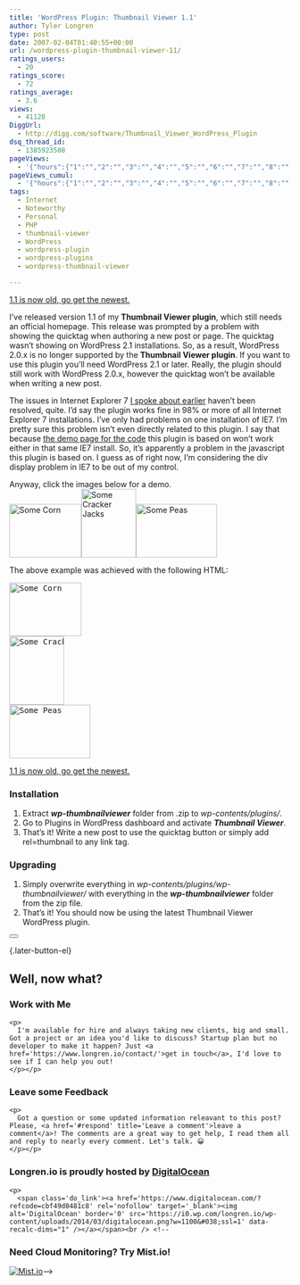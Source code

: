 ```yaml
---
title: 'WordPress Plugin: Thumbnail Viewer 1.1'
author: Tyler Longren
type: post
date: 2007-02-04T01:40:55+00:00
url: /wordpress-plugin-thumbnail-viewer-11/
ratings_users:
  - 20
ratings_score:
  - 72
ratings_average:
  - 3.6
views:
  - 41128
DiggUrl:
  - http://digg.com/software/Thumbnail_Viewer_WordPress_Plugin
dsq_thread_id:
  - 1385923508
pageViews:
  - '{"hours":{"1":"","2":"","3":"","4":"","5":"","6":"","7":"","8":"","9":"","10":"","11":"","12":"","13":"","14":"","15":"","16":"","17":"","18":"","19":"","20":"","21":"","22":"","23":"","24":"","25":"","26":"","27":"","28":"","29":"","30":"","31":"","32":"","33":"","34":"","35":"","36":"","37":"","38":"","39":"","40":"","41":"","42":"","43":"","44":"","45":"","46":"","47":""},"days":{"2":"","3":"","4":"","5":"","6":"","7":"","8":"","9":"","10":"","11":"","12":"","13":"","14":""},"weeks":{"3":"","4":"","5":"","6":"","7":"","8":"","9":"","10":"","11":"","12":""},"months":{"4":"","5":"","6":"","7":"","8":"","9":"","10":"","11":"","12":"","13":"","14":"","15":"","16":"","17":"","18":"","19":"","20":"","21":"","22":"","23":"","24":""}}'
pageViews_cumul:
  - '{"hours":{"1":"","2":"","3":"","4":"","5":"","6":"","7":"","8":"","9":"","10":"","11":"","12":"","13":"","14":"","15":"","16":"","17":"","18":"","19":"","20":"","21":"","22":"","23":"","24":"","25":"","26":"","27":"","28":"","29":"","30":"","31":"","32":"","33":"","34":"","35":"","36":"","37":"","38":"","39":"","40":"","41":"","42":"","43":"","44":"","45":"","46":"","47":""},"days":{"2":"","3":"","4":"","5":"","6":"","7":"","8":"","9":"","10":"","11":"","12":"","13":"","14":""},"weeks":{"3":"","4":"","5":"","6":"","7":"","8":"","9":"","10":"","11":"","12":""},"months":{"4":"","5":"","6":"","7":"","8":"","9":"","10":"","11":"","12":"","13":"","14":"","15":"","16":"","17":"","18":"","19":"","20":"","21":"","22":"","23":"","24":""}}'
tags:
  - Internet
  - Noteworthy
  - Personal
  - PHP
  - thumbnail-viewer
  - WordPress
  - wordpress-plugin
  - wordpress-plugins
  - wordpress-thumbnail-viewer

---
```

<p class="download">
  <a href="http://www.longren.org/wordpress/thumbnail-viewer/">1.1 is now old, go get the newest.</a>
</p>

I&#8217;ve released version 1.1 of my **Thumbnail Viewer plugin**, which still needs an official homepage. This release was prompted by a problem with showing the quicktag when authoring a new post or page. The quicktag wasn&#8217;t showing on WordPress 2.1 installations. So, as a result, WordPress 2.0.x is no longer supported by the **Thumbnail Viewer plugin**. If you want to use this plugin you&#8217;ll need WordPress 2.1 or later. Really, the plugin should still work with WordPress 2.0.x, however the quicktag won&#8217;t be available when writing a new post.  
<!--adsense-->

  
The issues in Internet Explorer 7 [I spoke about earlier][1] haven&#8217;t been resolved, quite. I&#8217;d say the plugin works fine in 98% or more of all Internet Explorer 7 installations. I&#8217;ve only had problems on one installation of IE7. I&#8217;m pretty sure this problem isn&#8217;t even directly related to this plugin. I say that because [the demo page for the code][2] this plugin is based on won&#8217;t work either in that same IE7 install. So, it&#8217;s apparently a problem in the javascript this plugin is based on. I guess as of right now, I&#8217;m considering the div display problem in IE7 to be out of my control.

Anyway, click the images below for a demo.  
<a href="https://i0.wp.com/www.longren.org/images/corn.jpg" rel="thumbnail" title="Some Corn"><img loading="lazy" src="https://i1.wp.com/www.longren.org/images/cornThumbnail.jpg?resize=129%2C96" width="129" height="96" alt="Some Corn" data-recalc-dims="1" /></a><a href="https://i1.wp.com/www.longren.org/images/crackerJacks.jpg" rel="thumbnail" title="Some Cracker Jacks!"><img loading="lazy" src="https://i0.wp.com/www.longren.org/images/crackerJacksThumbnail.jpg?resize=98%2C123" width="98" height="123" alt="Some Cracker Jacks" data-recalc-dims="1" /></a><a href="https://i1.wp.com/www.longren.org/images/peas.jpg" rel="thumbnail" title="Some Peas In A Pod"><img loading="lazy" src="https://i2.wp.com/www.longren.org/images/peasThumbnail.jpg?resize=145%2C96" width="145" height="96" alt="Some Peas" data-recalc-dims="1" /></a>

The above example was achieved with the following HTML:

<pre><a href="https://i0.wp.com/www.longren.org/images/corn.jpg" rel="thumbnail" title="Some Corn"><img loading="lazy" src="https://i1.wp.com/www.longren.org/images/cornThumbnail.jpg?resize=129%2C96" width="129" height="96" alt="Some Corn" data-recalc-dims="1" /></a>
<a href="https://i1.wp.com/www.longren.org/images/crackerJacks.jpg" rel="thumbnail" title="Some Cracker Jacks!"><img loading="lazy" src="https://i0.wp.com/www.longren.org/images/crackerJacksThumbnail.jpg?resize=98%2C123" width="98" height="123" alt="Some Cracker Jacks" data-recalc-dims="1" /></a>
<a href="https://i1.wp.com/www.longren.org/images/peas.jpg" rel="thumbnail" title="Some Peas In A Pod"><img loading="lazy" src="https://i2.wp.com/www.longren.org/images/peasThumbnail.jpg?resize=145%2C96" width="145" height="96" alt="Some Peas" data-recalc-dims="1" /></a></pre>

<p class="download">
  <a href="http://www.longren.org/wordpress/thumbnail-viewer/">1.1 is now old, go get the newest.</a>
</p>

### Installation

  1. Extract _**wp-thumbnailviewer**_ folder from .zip to _wp-contents/plugins/_.
  2. Go to Plugins in WordPress dashboard and activate _**Thumbnail Viewer**_.
  3. That&#8217;s it! Write a new post to use the quicktag button or simply add rel=thumbnail to any link tag.

### Upgrading

  1. Simply overwrite everything in _wp-contents/plugins/wp-thumbnailviewer/_ with everything in the _**wp-thumbnailviewer**_ folder from the zip file.
  2. That&#8217;s it! You should now be using the latest Thumbnail Viewer WordPress plugin.

<div class="wpulike wpulike-default " >
  <div class="wp_ulike_general_class wp_ulike_is_not_liked">
    <button type="button"
					aria-label="Like Button"
					data-ulike-id="2308"
					data-ulike-nonce="b4f3350dd0"
					data-ulike-type="likeThis"
					data-ulike-template="wpulike-default"
					data-ulike-display-likers="0"
					data-ulike-disable-pophover="0"
					class="wp_ulike_btn wp_ulike_put_image wp_likethis_2308"></button><span class="count-box"></span>
  </div>
</div>

[][3]{.later-button-el}

<div class='what-next'>
  <h2>
    Well, now what?
  </h2>
  
  <div class='hire'>
    <h3>
      Work with Me
    </h3>
    
    <p>
      I'm available for hire and always taking new clients, big and small. Got a project or an idea you'd like to discuss? Startup plan but no developer to make it happen? Just <a href='https://www.longren.io/contact/'>get in touch</a>, I'd love to see if I can help you out!
    </p></p>
  </div>
  
  <div class='hire'>
    <h3>
      Leave some Feedback
    </h3>
    
    <p>
      Got a question or some updated information releavant to this post? Please, <a href='#respond' title='Leave a comment'>leave a comment</a>! The comments are a great way to get help, I read them all and reply to nearly every comment. Let's talk. 😀
    </p></p>
  </div>
  
  <div class='now-what-bottom-ad'>
    <h3>
      Longren.io is proudly hosted by <a href='https://www.digitalocean.com/?refcode=cbf49d0481c8'>DigitalOcean</a>
    </h3>
    
    <p>
      <span class='do_link'><a href='https://www.digitalocean.com/?refcode=cbf49d0481c8' rel='nofollow' target='_blank'><img alt='DigitalOcean' border='0' src='https://i0.wp.com/longren.io/wp-content/uploads/2014/03/digitalocean.png?w=1100&#038;ssl=1' data-recalc-dims="1" /></a></span><br /> <!--

<h3>Need Cloud Monitoring? Try Mist.io!</h3>

<span class='do_link'><a href='http://mist.io/?ref=tyler' rel='nofollow' target='_blank'><img alt='Mist.io' border='0' src='https://i0.wp.com/longren.io/wp-content/uploads/2014/04/mistio.jpg?w=1100&#038;ssl=1' data-recalc-dims="1"></a></span>--></div> </div>

 [1]: http://www.longren.org/2007/01/29/wordpress-plugin-thumbnail-viewer-10/
 [2]: http://www.dynamicdrive.com/dynamicindex4/thumbnail.htm
 [3]: #